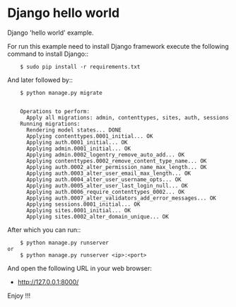 Django hello world 
====================

Django 'hello world' example.

For run this example need to install Django
framework execute the following command to install Django::
```
    $ sudo pip install -r requirements.txt
```

And later followed by::
```
    $ python manage.py migrate


    Operations to perform:
      Apply all migrations: admin, contenttypes, sites, auth, sessions
    Running migrations:
      Rendering model states... DONE
      Applying contenttypes.0001_initial... OK
      Applying auth.0001_initial... OK
      Applying admin.0001_initial... OK
      Applying admin.0002_logentry_remove_auto_add... OK
      Applying contenttypes.0002_remove_content_type_name... OK
      Applying auth.0002_alter_permission_name_max_length... OK
      Applying auth.0003_alter_user_email_max_length... OK
      Applying auth.0004_alter_user_username_opts... OK
      Applying auth.0005_alter_user_last_login_null... OK
      Applying auth.0006_require_contenttypes_0002... OK
      Applying auth.0007_alter_validators_add_error_messages... OK
      Applying sessions.0001_initial... OK
      Applying sites.0001_initial... OK
      Applying sites.0002_alter_domain_unique... OK
```

After which you can run::
```
    $ python manage.py runserver
or 
    $ python manage.py runserver <ip>:<port>
```

And open the following URL in your web browser:

 - http://127.0.0.1:8000/

Enjoy !!!
